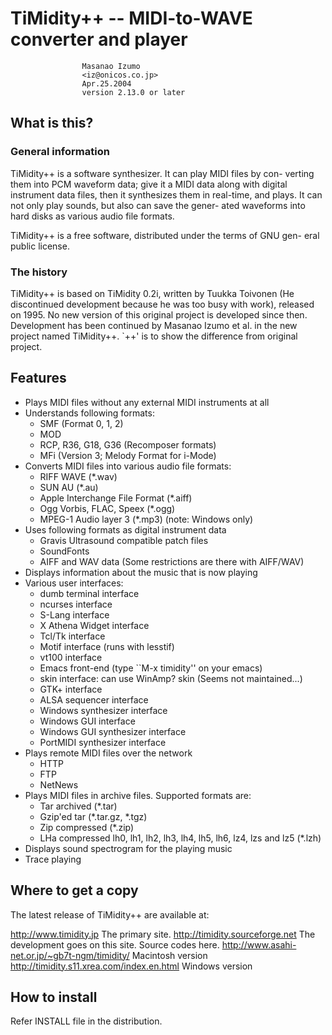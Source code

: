 # TiMidity++ -- MIDI-to-WAVE converter and player

					Masanao Izumo
					<iz@onicos.co.jp>
					Apr.25.2004
					version 2.13.0 or later

## What is this?

### General information

TiMidity++ is a software synthesizer.  It can play MIDI files by con-
verting them into PCM waveform data; give it a MIDI data along with
digital instrument data files, then it synthesizes them in real-time,
and plays.  It can not only play sounds, but also can save the gener-
ated waveforms into hard disks as various audio file formats.

TiMidity++ is a free software, distributed under the terms of GNU gen-
eral public license.

### The history

TiMidity++ is based on TiMidity 0.2i, written by Tuukka Toivonen (He
discontinued development because he was too busy with work), released
on 1995.  No new version of this original project is developed since
then.  Development has been continued by Masanao Izumo et al. in the
new project named TiMidity++. `++' is to show the difference from
original project.

## Features

* Plays MIDI files without any external MIDI instruments at all
* Understands following formats:
  + SMF (Format 0, 1, 2)
  + MOD
  + RCP, R36, G18, G36 (Recomposer formats)
  + MFi (Version 3; Melody Format for i-Mode)
* Converts MIDI files into various audio file formats:
  + RIFF WAVE (*.wav)
  + SUN AU (*.au)
  + Apple Interchange File Format (*.aiff)
  + Ogg Vorbis, FLAC, Speex (*.ogg)
  + MPEG-1 Audio layer 3 (*.mp3) (note: Windows only)
* Uses following formats as digital instrument data
  + Gravis Ultrasound compatible patch files
  + SoundFonts
  + AIFF and WAV data (Some restrictions are there with AIFF/WAV)
* Displays information about the music that is now playing
* Various user interfaces:
  + dumb terminal interface
  + ncurses interface
  + S-Lang interface
  + X Athena Widget interface
  + Tcl/Tk interface
  + Motif interface (runs with lesstif)
  + vt100 interface
  + Emacs front-end (type ``M-x timidity'' on your emacs)
  + skin interface: can use WinAmp? skin (Seems not maintained...)
  + GTK+ interface
  + ALSA sequencer interface
  + Windows synthesizer interface
  + Windows GUI interface
  + Windows GUI synthesizer interface
  + PortMIDI synthesizer interface
* Plays remote MIDI files over the network
  + HTTP
  + FTP
  + NetNews
* Plays MIDI files in archive files.  Supported formats are:
  + Tar archived (*.tar)
  + Gzip'ed tar (*.tar.gz, *.tgz)
  + Zip compressed (*.zip)
  + LHa compressed lh0, lh1, lh2, lh3, lh4, lh5, lh6, lz4, lzs and lz5 (*.lzh)
* Displays sound spectrogram for the playing music
* Trace playing

## Where to get a copy

The latest release of TiMidity++ are available at:

http://www.timidity.jp
  The primary site.
http://timidity.sourceforge.net
  The development goes on this site.  Source codes here.
http://www.asahi-net.or.jp/~gb7t-ngm/timidity/
  Macintosh version
http://timidity.s11.xrea.com/index.en.html
  Windows version

## How to install

Refer INSTALL file in the distribution.
